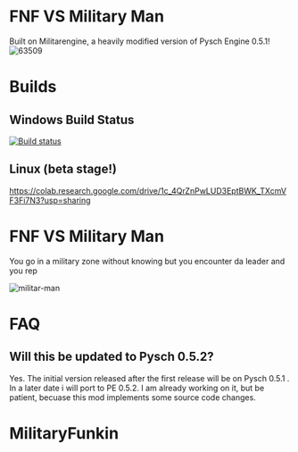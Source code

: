# FNF VS Military Man

Built on Militarengine, a heavily modified version of Pysch Engine 0.5.1!
![63509](https://user-images.githubusercontent.com/91008583/158429006-2f052825-e501-4ba7-b6fa-33a3930285bb.jpg)


# Builds

## Windows Build Status
[![Build status](https://ci.appveyor.com/api/projects/status/9rfvqu9a8yj6v7on?svg=true)](https://ci.appveyor.com/project/ManFire100/militarymanmod)

## Linux (beta stage!)

https://colab.research.google.com/drive/1c_4QrZnPwLUD3EptBWK_TXcmVF3Fi7N3?usp=sharing

# FNF VS Military Man

You go in a military zone without knowing but you encounter da leader and you rep


![militar-man](https://user-images.githubusercontent.com/91008583/156045473-9e3836e1-d0c4-4e87-8ac4-88a41d5fe461.png)

# FAQ

## Will this be updated to Pysch 0.5.2?

Yes. The initial version released after the first release will be on Pysch 0.5.1 . In a later date i will port to PE 0.5.2. I am already working on it, but be patient, becuase this mod implements some source code changes.
# MilitaryFunkin
